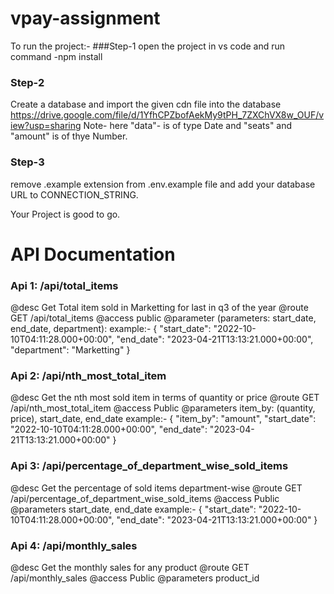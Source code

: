 # vpay-assignment

To run the project:-
###Step-1
open the project in vs code and run command
-npm install

### Step-2
Create a database and import the given cdn file into the database https://drive.google.com/file/d/1YfhCPZbofAekMy9tPH_7ZXChVX8w_OUF/view?usp=sharing
Note- here "data"- is of type Date and "seats" and "amount" is of thye Number.

### Step-3
remove .example extension from .env.example file and add your database URL to CONNECTION_STRING.

Your Project is good to go.

# API Documentation

### Api 1: /api/total_items
@desc Get Total item sold in Marketting for last in q3 of the year
@route GET /api/total_items
@access public
@parameter (parameters: start_date, end_date, department):
example:- {
             "start_date": "2022-10-10T04:11:28.000+00:00",
             "end_date": "2023-04-21T13:13:21.000+00:00",
             "department": "Marketting"
          }

### Api 2: /api/nth_most_total_item
@desc Get the nth most sold item in terms of quantity or price
@route GET /api/nth_most_total_item
@access Public
@parameters item_by: (quantity, price), start_date, end_date
example:- {
             "item_by": "amount",
             "start_date": "2022-10-10T04:11:28.000+00:00",
             "end_date": "2023-04-21T13:13:21.000+00:00"
          }
          
### Api 3: /api/percentage_of_department_wise_sold_items
@desc Get the percentage of sold items department-wise
@route GET /api/percentage_of_department_wise_sold_items
@access Public
@parameters start_date, end_date
example:- {
             "start_date": "2022-10-10T04:11:28.000+00:00",
             "end_date": "2023-04-21T13:13:21.000+00:00"
          }
          
### Api 4: /api/monthly_sales
@desc Get the monthly sales for any product
@route GET /api/monthly_sales
@access Public
@parameters product_id
